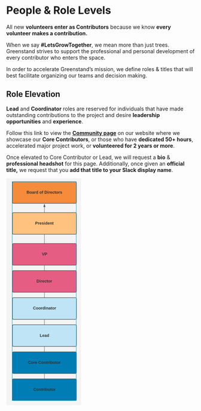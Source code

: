 # People & Role Levels

All new **volunteers enter as Contributors** because we know **every volunteer makes a contribution.**

When we say **#LetsGrowTogether**, we mean more than just trees. Greenstand strives to support the professional and personal development of every contributor who enters the space.

In order to accelerate Greenstand’s mission, we define roles & titles that will best facilitate organizing our teams and decision making.

## Role Elevation

**Lead** and **Coordinator** roles are reserved for individuals that have made outstanding contributions to the project and desire **leadership opportunities** and **experience**.

Follow this link to view the [**Community page**](https://greenstand.org/greenstand/community) on our website where we showcase our **Core Contributors**, or those who have **dedicated 50+ hours**, accelerated major project work, or **volunteered for 2 years or more**.&#x20;

Once elevated to Core Contributor or Lead, we will request a **bio** & **professional headshot** for this page. Additionally, once given an **official title,** we request that you **add that title to your Slack display name**.

![](<.gitbook/assets/image (7).png>)
